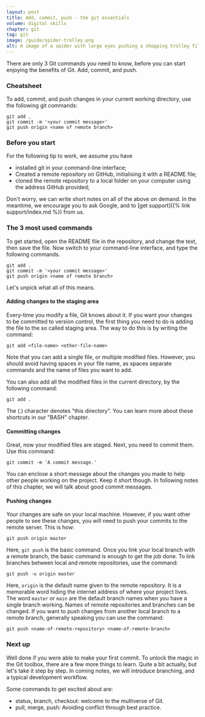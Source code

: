 ```yaml
---
layout: post
title: Add, commit, push - the git essentials
volume: digital skills
chapter: git
tag: git
image: /guide/spider-trolley.png
alt: A image of a spider with large eyes pushing a shopping trolley filled with computer disks across a web. The intricate web spreads out beneath them, set against a soft, forested background.
---
```


There are only 3 Git commands you need to know, before you can start enjoying the benefits of Git.
Add, commit, and push.
<!-- excerpt-end -->

### Cheatsheet

To add, commit, and push changes in your current working directory, use the following git commands:

```
git add .
git commit -m '<your commit message>'
git push origin <name of remote branch>
```

### Before you start

For the following tip to work, we assume you have

- installed git in your command-line interface;
- Created a remote repository on GitHub, initialising it with a README file;
- cloned the remote repository to a local folder on your computer using the address GitHub provided;

Don't worry, we can write short notes on all of the above on demand.
In the meantime, we encourage you to ask Google, and to [get support]({% link support/index.md %}) from us.

### The 3 most used commands

To get started, open the README file in the repository, and change the text, then save the file.
Now switch to your command-line interface, and type the following commands.

```
git add .
git commit -m '<your commit message>'
git push origin <name of remote branch>
```

Let's unpick what all of this means.

#### Adding changes to the staging area

Every-time you modify a file, Git knows about it.
If you want your changes to be committed to version control, the first thing you need to do is adding the file to the so called staging area.
The way to do this is by writing the command:

`git add <file-name> <other-file-name>`

Note that you can add a single file, or multiple modified files.
However, you should avoid having spaces in your file name, as spaces separate commands and the name of files you want to add.

You can also add all the modified files in the current directory, by the following command:

`git add .`

The (.) character denotes "this directory". You can learn more about these shortcuts in our "BASH" chapter.

#### Committing changes

Great, now your modified files are staged.
Next, you need to commit them.
Use this command:

`git commit -m 'A commit message.'`

You can enclose a short message about the changes you made to help other people working on the project.
Keep it short though.
In following notes of this chapter, we will talk about good commit messages.

#### Pushing changes

Your changes are safe on your local machine.
However, if you want other people to see these changes, you will need to push your commits to the remote server.
This is how:

`git push origin master`

Here, `git push` is the basic command.
Once you link your local branch with a remote branch, the basic command is enough to get the job done.
To link branches between local and remote repositories, use the command:

`git push -u origin master`

Here, `origin` is the default name given to the remote repository.
It is a memorable word hiding the internet address of where your project lives.
The word `master` or `main` are the default branch names when you have a single branch working.
Names of remote repositories and branches can be changed.
If you want to push changes from another local branch to a remote branch, generally speaking you can use the command:

`git push <name-of-remote-repository> <name-of-remote-branch>`

### Next up

Well done if you were able to make your first commit.
To unlock the magic in the Git toolbox, there are a few more things to learn.
Quite a bit actually, but let's take it step by step.
In coming notes, we will introduce branching, and a typical development workflow.

Some commands to get excited about are:

- status, branch, checkout: welcome to the multiverse of Git.
- pull, merge, push: Avoiding conflict through best practice.